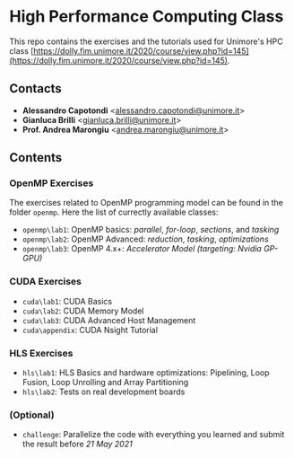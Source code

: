 # High Performance Computing Class

This repo contains the exercises and the tutorials used for Unimore's HPC class [https://dolly.fim.unimore.it/2020/course/view.php?id=145](https://dolly.fim.unimore.it/2020/course/view.php?id=145).

## Contacts
- **Alessandro Capotondi** <[alessandro.capotondi@unimore.it](mailto:alessandro.capotondi@unimore.it)>
- **Gianluca Brilli** <[gianluca.brilli@unimore.it](mailto:gianluca.brilli@unimore.it)>
- **Prof. Andrea Marongiu** <[andrea.marongiu@unimore.it](mailto:andrea.marongiu@unimore.it)>

## Contents

### OpenMP Exercises
The exercises related to OpenMP programming model can be found in the folder `openmp`. Here the list of currectly available classes:
- `openmp\lab1`: OpenMP basics: *parallel*, *for-loop*, *sections*, and *tasking*
- `openmp\lab2`: OpenMP Advanced: *reduction*, *tasking*, *optimizations*
- `openmp\lab3`: OpenMP 4.x+: *Accelerator Model (targeting: Nvidia GP-GPU)*

### CUDA Exercises
- `cuda\lab1`: CUDA Basics
- `cuda\lab2`: CUDA Memory Model
- `cuda\lab3`: CUDA Advanced Host Management
- `cuda\appendix`: CUDA Nsight Tutorial

### HLS Exercises
- `hls\lab1`: HLS Basics and hardware optimizations: Pipelining, Loop Fusion, Loop Unrolling and Array Partitioning 
- `hls\lab2`: Tests on real development boards

### (Optional)
- `challenge`: Parallelize the code with everything you learned and submit the result before *21 May 2021*
